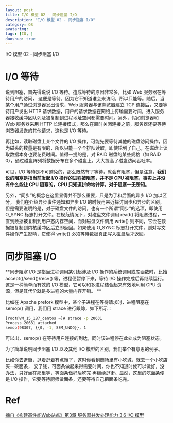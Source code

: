 ```yaml
---
layout: post
title: I/O 模型 02 - 同步阻塞 I/O
description: "I/O 模型 02 - 同步阻塞 I/O"
category: OS
avatarimg:
tags: [IO, ]
duoshuo: true
---
```


I/O 模型 02 - 同步阻塞 I/O

# I/O 等待

说到阻塞，首先得说说 I/O 等待。造成等待的原因非常多，比如 Web 服务器在等待用户的访问，
这便是等待，因为它不知道谁会来访问，所以只能等。随后，当某个用户通过浏览器发出请求，Web 服务器与该浏览器建立 TCP 连接后，又要等待用户发出 HTTP 请求数据，用户的请求数据在网络上传输需要时间，进入服务器接收缓冲区队列及被复制到进程地址空间都需要时间。另外，假如浏览器和 Web 服务器采用 HTTP 长连接模式，那么在超时关闭连接之前，服务器还要等待浏览器发送的其他请求，这也是 I/O 等待。


再比如，读取磁盘上某个文件的 I/O 操作，可能先要等待其他的磁盘访问操作，因为磁头的数量是有限的，所以只能一个个排队读取，即使轮到了自己，在磁盘上读取数据本身也要花费时间。值得一提的是，对 RAID 磁盘的某些规格（如 RAID 0），通过磁盘阵列将数据分布在多个磁盘上，大大提高了磁盘访问吞吐率。

可见，I/O 等待是不可避免的，那么既然有了等待，就会有阻塞，但是注意，**我们说的阻塞是指当前发起 I/O 操作的进程被阻塞，并不是 CPU 被阻塞，事实上并没有什么能让 CPU 阻塞的，CPU 只知道拼命地计算，对于阻塞一无所知。**

另外，“同步”的概念在这里显得并不那么重要，只是为了和后面的异步 I/O 加以区分，
我们在介绍异步事件通知和异步 I/O 的时候再来近探讨同步和异步的区别。但是需要说明的是，对于磁盘文件的访问，也有一个所谓“同步”的选项，即使用 O_SYNC 标志打开文件。在规范情况下，对磁盘文件调用 read() 将阻塞进程，一直到数据被复制到用户态内存空间，而对磁盘文件调用 write() 则不同，它会在数据被复制到内核缓冲区后立即返回。如果使用 O_SYNC 标志打开文件，则对写文件操作产生影响，它使得 write() 必须等待数据真正写入磁盘后才返回。  

# 同步阻塞 I/O

**同步阻塞 I/O 是指当进程调用某引起涉及 I/O 操作的系统调用或库函数时，比始 accept()/send()/recv() 等，进程便暂停下来，等待 I/O 操作完成后再继续运行。这是一种简单而有效的 I/O 模型，它可以和多进程结合起来有效地利用 CPU 资源，但是其代价就是多进程的大量内存开销。 **

比如在 Apache prefork 模型中，某个子进程在等待请求时，进程阻塞在 semop() 调用，我们用 strace 进行跟踪，如下所示：

```bash
[root@VM_15_187_centos ~]# strace -p 20631
Process 20631 attached
semop(98307, {{0, -1, SEM_UNDO}}, 1

```    

可以出，semop() 在等待用户连接的到达，同时该进程停在此处成为阻塞状态。

为了简单说明同步阻塞 I/O 以及其他 I/O 模型的区别，我们举个有意思的例子。

比如你去逛街，逛着逛着有点饿了，这时你看到商场里有小吃城，就去一个小吃店买一碗面条，
交了钱，可面条做起来得需要时间，你也不知道时候可以做好，没办法，只好坐在那里等，等面条做好后吃完
再继续逛街。显然，这里的吃面条便是 I/O 操作，它要等待厨师做面条，还要等待自己把面条吃完。


# Ref
[摘自《构建高性能Web站点》第3章 服务器并发处理能力 3.6 I/O 模型](https://book.douban.com/subject/3924175/)  
